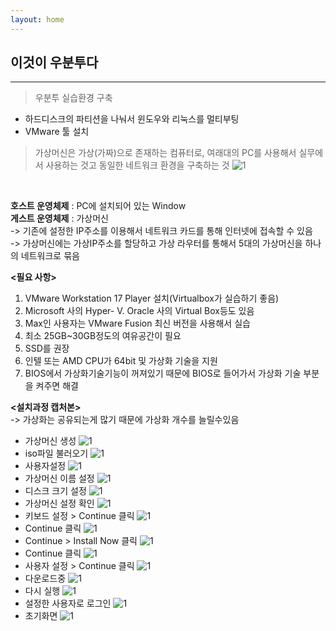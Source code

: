 ```yaml
---
layout: home
---
```


## 이것이 우분투다<br/>
<hr/>

> 우분투 실습환경 구축   

- 하드디스크의 파티션을 나눠서 윈도우와 리눅스를 멀티부팅
- VMware 툴 설치   <br/>

> 가상머신은 가상(가짜)으로 존재하는 컴퓨터로, 여래대의 PC를 사용해서 실무에서 사용하는 것고 동일한 네트워크 환경을 구축하는 것
![1](./images/가상머신5개.png)
<br/>

**호스트 운영체제** : PC에 설치되어 있는 Window    
**게스트 운영체제** : 가상머신   
-> 기존에 설정한 IP주소를 이용해서 네트워크 카드를 통해 인터넷에 접속할 수 있음   
-> 가상머신에는 가상IP주소를 할당하고 가상 라우터를 통해서 5대의 가상머신을 하나의 네트워크로 묶음   

**<필요 사항>**
1. VMware Workstation 17 Player 설치(Virtualbox가 실습하기 좋음)
2. Microsoft 사의 Hyper- V. Oracle 사의 Virtual 
Box등도 있음 
3. Max인 사용자는 VMware Fusion 최신 버전을 사용해서 실습   
4. 최소 25GB~30GB정도의 여유공간이 필요
5. SSD를 권장 
6. 인텔 또는 AMD CPU가 64bit 및 가상화 기술을 지원
7. BIOS에서 가상화기술기능이 꺼져있기 때문에 BIOS로 들어가서 가상화 기술 부분을 켜주면 해결   

**<설치과정 캡처본>**   
-> 가상화는 공유되는게 많기 때문에 가상화 개수를 늘릴수있음
- 가상머신 생성
![1](./images/1.png)
- iso파일 불러오기
![1](./images/2.png)
- 사용자설정
![1](./images/3.png)
- 가상머신 이름 설정
![1](./images/5.png)
- 디스크 크기 설정
![1](./images/6.png)
- 가상머신 설정 확인
![1](./images/7.png)
- 키보드 설정 > Continue 클릭
![1](./images/8.png)
- Continue 클릭
![1](./images/9.png)
- Continue > Install Now 클릭
![1](./images/10.png)
- Continue 클릭
![1](./images/11.png)
- 사용자 설정 > Continue 클릭
![1](./images/12.png)
- 다운로드중
![1](./images/13.png)
- 다시 실행
![1](./images/14.png)
- 설정한 사용자로 로그인
![1](./images/15.png)
- 초기화면
![1](./images/16.png)
